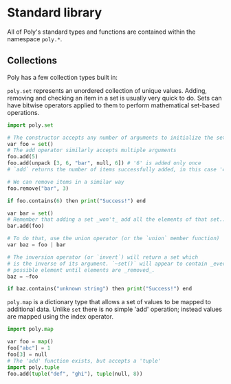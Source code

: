 # Standard library

All of Poly's standard types and functions are contained within the namespace `poly.*`.

## Collections

Poly has a few collection types built in:

`poly.set` represents an unordered collection of unique values. Adding, removing and checking an item in a set is usually very quick to do. Sets can have bitwise operators applied to them to perform mathematical set-based operations.

```python
import poly.set

# The constructor accepts any number of arguments to initialize the set
var foo = set()
# The add operator similarly accepts multiple arguments
foo.add(5)
foo.add(unpack [3, 6, "bar", null, 6]) # '6' is added only once
# `add` returns the number of items successfully added, in this case '4'

# We can remove items in a similar way
foo.remove("bar", 3)

if foo.contains(6) then print("Success!") end

var bar = set()
# Remember that adding a set _won't_ add all the elements of that set..
bar.add(foo)

# To do that, use the union operator (or the `union` member function)
var baz = foo | bar

# The inversion operator (or `invert`) will return a set which
# is the inverse of its argument. `~set()` will appear to contain _every_
# possible element until elements are _removed_.
baz = ~foo

if baz.contains("unknown string") then print("Success!") end
```

`poly.map` is a dictionary type that allows a set of values to be mapped to additional data. Unlike `set` there is no simple 'add' operation; instead values are mapped using the index operator.

```python
import poly.map

var foo = map()
foo["abc"] = 1
foo[3] = null
# The 'add' function exists, but accepts a 'tuple'
import poly.tuple
foo.add(tuple("def", "ghi"), tuple(null, 8))
```
